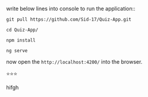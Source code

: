 write below lines into console to run the application::

`git pull https://github.com/Sid-17/Quiz-App.git`

`cd Quiz-App/`

`npm install`

`ng serve`

now open the `http://localhost:4200/` into the browser.

⭐⭐⭐

hifgh

